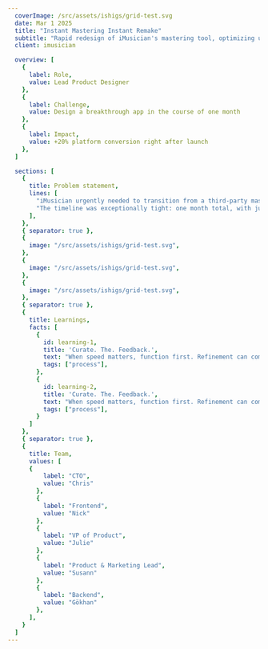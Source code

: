 ```yaml
---
  coverImage: /src/assets/ishigs/grid-test.svg
  date: Mar 1 2025
  title: "Instant Mastering Instant Remake"
  subtitle: "Rapid redesign of iMusician's mastering tool, optimizing usability and cost-efficiency in under one month"
  client: imusician

  overview: [
    {
      label: Role,
      value: Lead Product Designer
    },
    {
      label: Challenge,
      value: Design a breakthrough app in the course of one month
    },
    {
      label: Impact,
      value: +20% platform conversion right after launch
    },
  ]

  sections: [
    {
      title: Problem statement,
      lines: [
        "iMusician urgently needed to transition from a third-party mastering solution to a powerful, affordable, and lightning-fast in-house alternative — Instant Mastering.",
        "The timeline was exceptionally tight: one month total, with just one week dedicated to iterative design."
      ],
    },
    { separator: true },
    {
      image: "/src/assets/ishigs/grid-test.svg",
    },
    {
      image: "/src/assets/ishigs/grid-test.svg",
    },
    {
      image: "/src/assets/ishigs/grid-test.svg",
    },
    { separator: true },
    {
      title: Learnings,
      facts: [
        {
          id: learning-1,
          title: 'Curate. The. Feedback.',
          text: "When speed matters, function first. Refinement can come later.",
          tags: ["process"],
        },
        {
          id: learning-2,
          title: 'Curate. The. Feedback.',
          text: "When speed matters, function first. Refinement can come later.",
          tags: ["process"],
        }
      ]
    },
    { separator: true },
    {
      title: Team,
      values: [
      {
          label: "CTO",
          value: "Chris"
        },
        {
          label: "Frontend",
          value: "Nick"
        },
        {
          label: "VP of Product",
          value: "Julie"
        },
        {
          label: "Product & Marketing Lead",
          value: "Susann"
        },
        {
          label: "Backend",
          value: "Gökhan"
        },
      ],
    }
  ]
---
```

